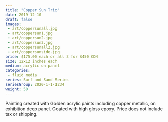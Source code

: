```yaml
---
title: "Copper Sun Trio"
date: 2019-12-10
draft: false
images:
 - art/coppersunall.jpg
 - art/coppersun1.jpg
 - art/coppersun2.jpg
 - art/coppersun3.jpg
 - art/coppersunall2.jpg
 - art/coppersunside.jpg
price: $175.00 each or all 3 for $450 CDN
size: 12x12 inches each
medium: acrylic on panel
categories:
 - fluid media
series: Surf and Sand Series
seriesGroup: 2020-1-1-1234
weight: 50
---
```


Painting created with Golden acrylic paints including copper metallic, on exhibition deep panel. Coated with high gloss epoxy. Price does not include tax or shipping.
